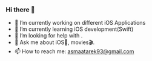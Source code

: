 ### Hi there 👋

- 🔭 I’m currently working on different iOS Applications
- 🌱 I’m currently learning iOS development(Swift)
- 🤔 I’m looking for help with .
- 💬 Ask me about iOS📱, movies🎬.
- 📫 How to reach me: asmaatarek93@gmail.com
